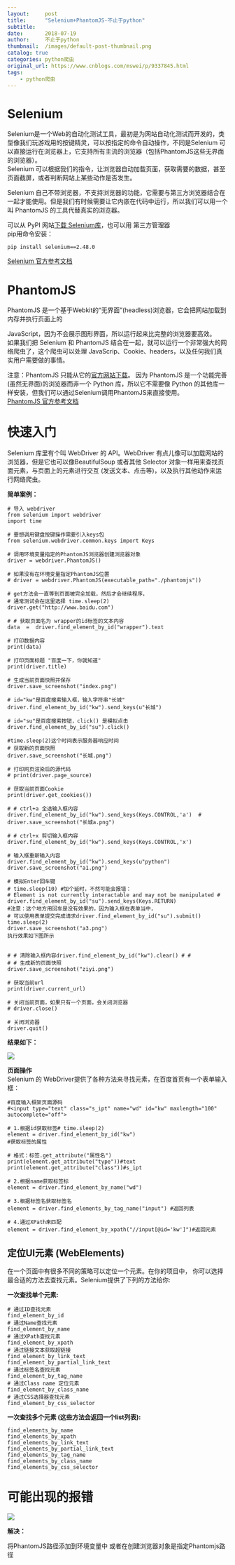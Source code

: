 ```yaml
---
layout:     post
title:      "Selenium+PhantomJS-不止于python"
subtitle:   
date:       2018-07-19
author:     不止于python
thumbnail:  /images/default-post-thumbnail.png
catalog: true
categories: python爬虫
original_url: https://www.cnblogs.com/mswei/p/9337845.html
tags:
    - python爬虫
---
```


# Selenium

Selenium是一个Web的自动化测试工具，最初是为网站自动化测试而开发的，类型像我们玩游戏用的按键精灵，可以按指定的命令自动操作，不同是Selenium 可以直接运行在浏览器上，它支持所有主流的浏览器（包括PhantomJS这些无界面的浏览器）。   
Selenium 可以根据我们的指令，让浏览器自动加载页面，获取需要的数据，甚至页面截屏，或者判断网站上某些动作是否发生。

Selenium 自己不带浏览器，不支持浏览器的功能，它需要与第三方浏览器结合在一起才能使用。但是我们有时候需要让它内嵌在代码中运行，所以我们可以用一个叫 PhantomJS 的工具代替真实的浏览器。

可以从 PyPI 网站[下载 Selenium库](https://pypi.python.org/simple/selenium)，也可以用 第三方管理器   
pip用命令安装：

```
pip install selenium==2.48.0 
```

[Selenium 官方参考文档](http://selenium-python.readthedocs.io/index.html)

# PhantomJS

PhantomJS 是一个基于Webkit的“无界面”(headless)浏览器，它会把网站加载到内存并执行页面上的

JavaScript，因为不会展示图形界面，所以运行起来比完整的浏览器要高效。   
如果我们把 Selenium 和 PhantomJS 结合在一起，就可以运行一个非常强大的网络爬虫了，这个爬虫可以处理 JavaScrip、Cookie、headers，以及任何我们真实用户需要做的事情。

注意：PhantomJS 只能从它的[官方网站下载](http://phantomjs.org/download.html)。 因为 PhantomJS 是一个功能完善(虽然无界面)的浏览器而非一个 Python 库，所以它不需要像 Python 的其他库一样安装，但我们可以通过Selenium调用PhantomJS来直接使用。   
[PhantomJS 官方参考文档](http://phantomjs.org/documentation)

# 快速入门

Selenium 库里有个叫 WebDriver 的 API。WebDriver 有点儿像可以加载网站的浏览器，但是它也可以像BeautifulSoup 或者其他 Selector 对象一样用来查找页面元素，与页面上的元素进行交互 (发送文本、点击等)，以及执行其他动作来运行网络爬虫。

**简单案例：**

```
# 导入 webdriver
from selenium import webdriver
import time

# 要想调用键盘按键操作需要引入keys包
from selenium.webdriver.common.keys import Keys

# 调用环境变量指定的PhantomJS浏览器创建浏览器对象
driver = webdriver.PhantomJS()

# 如果没有在环境变量指定PhantomJS位置
# driver = webdriver.PhantomJS(executable_path="./phantomjs"))

# get方法会一直等到页面被完全加载，然后才会继续程序，
# 通常测试会在这里选择 time.sleep(2)
driver.get("http://www.baidu.com")

# # 获取页面名为 wrapper的id标签的文本内容
data  =  driver.find_element_by_id("wrapper").text

# 打印数据内容
print(data)

# 打印页面标题 "百度一下，你就知道"
print(driver.title)

# 生成当前页面快照并保存
driver.save_screenshot("index.png")

# id="kw"是百度搜索输入框，输入字符串"长城"
driver.find_element_by_id("kw").send_keys(u"长城")

# id="su"是百度搜索按钮，click() 是模拟点击
driver.find_element_by_id("su").click()

#time.sleep(2)这个时间表示服务器响应时间
# 获取新的页面快照
driver.save_screenshot("长城.png")

# 打印网页渲染后的源代码
# print(driver.page_source)

# 获取当前页面Cookie
print(driver.get_cookies())

# # ctrl+a 全选输入框内容driver.find_element_by_id("kw").send_keys(Keys.CONTROL,'a')  # driver.save_screenshot("长城a.png")

# # ctrl+x 剪切输入框内容
driver.find_element_by_id("kw").send_keys(Keys.CONTROL,'x')

# 输入框重新输入内容
driver.find_element_by_id("kw").send_keys(u"python") driver.save_screenshot("a1.png")

# 模拟Enter回车键
# time.sleep(10) #加个延时，不然可能会报错：
# Element is not currently interactable and may not be manipulated # driver.find_element_by_id("su").send_keys(Keys.RETURN)
#注意：这个地方用回车是没有效果的，因为输入框在表单当中，
# 可以使用表单提交完成请求driver.find_element_by_id("su").submit() time.sleep(2)
driver.save_screenshot("a3.png")
执行效果如下图所示


# # 清除输入框内容driver.find_element_by_id("kw").clear() # #
# # 生成新的页面快照
driver.save_screenshot("ziyi.png")

# 获取当前url
print(driver.current_url)

# 关闭当前页面，如果只有一个页面，会关闭浏览器
# driver.close()

# 关闭浏览器
driver.quit()
```

**结果如下：**

![](/images/b9c1f0b4/1.png)

**页面操作**  
Selenium 的 WebDriver提供了各种方法来寻找元素，在百度首页有一个表单输入框：

```
#百度输入框架页面源码
#<input type="text" class="s_ipt" name="wd" id="kw" maxlength="100" autocomplete="off">

# 1.根据id获取标签# time.sleep(2)
element = driver.find_element_by_id("kw")
#获取标签的属性

# 格式：标签.get_attribute("属性名") print(element.get_attribute("type"))#text print(element.get_attribute("class"))#s_ipt

# 2.根据name获取标签标
element = driver.find_element_by_name("wd")

# 3.根据标签名获取标签名
element = driver.find_elements_by_tag_name("input") #返回列表

# 4.通过XPath来匹配
element = driver.find_element_by_xpath("//input[@id='kw']")#返回元素
```

## 定位UI元素 (WebElements)

在一个页面中有很多不同的策略可以定位一个元素。在你的项目中， 你可以选择最合适的方法去查找元素。Selenium提供了下列的方法给你:

**一次查找单个元素:**

```
# 通过ID查找元素
find_element_by_id
# 通过Name查找元素
find_element_by_name
# 通过XPath查找元素
find_element_by_xpath
# 通过链接文本获取超链接
find_element_by_link_text
find_element_by_partial_link_text
# 通过标签名查找元素
find_element_by_tag_name
# 通过Class name 定位元素
find_element_by_class_name
# 通过CSS选择器查找元素
find_element_by_css_selector
```

**一次查找多个元素 (这些方法会返回一个list列表):**

```
find_elements_by_name
find_elements_by_xpath
find_elements_by_link_text
find_elements_by_partial_link_text
find_elements_by_tag_name
find_elements_by_class_name
find_elements_by_css_selector
```

# 可能出现的报错

![](/images/b9c1f0b4/2.png)

**解决：**

将PhantomJS路径添加到环境变量中 或者在创建浏览器对象是指定Phantomjs路径